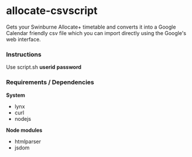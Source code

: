 allocate-csvscript
==================

Gets your Swinburne Allocate+ timetable and converts it into a Google Calendar friendly csv file which you can import directly using the Google's  web interface.


### Instructions
Use script.sh **userid** **password**


### Requirements / Dependencies
**System**
* lynx
* curl
* nodejs

**Node modules**
* htmlparser
* jsdom
